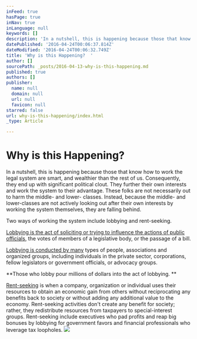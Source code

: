 ```yaml
---
inFeed: true
hasPage: true
inNav: true
inLanguage: null
keywords: []
description: 'In a nutshell, this is happening because those that know how to work the legal system are smart, and wealthier than the rest of us. Consequently, they end up with significant political clout. They further their own interests and work the system to their advantage. These folks are not necessarily out to harm the middle- and lower- classes. Instead, because the middle- and lower-classes are not actively looking out after their own interests by working the system themselves, they are falling behind.'
datePublished: '2016-04-24T00:06:37.814Z'
dateModified: '2016-04-24T00:06:32.749Z'
title: 'Why is this Happening?  '
author: []
sourcePath: _posts/2016-04-13-why-is-this-happening.md
published: true
authors: []
publisher:
  name: null
  domain: null
  url: null
  favicon: null
starred: false
url: why-is-this-happening/index.html
_type: Article

---
```

# Why is this Happening? 

In a nutshell, this is happening because those that know how to work the legal system are smart, and wealthier than the rest of us. Consequently, they end up with significant political clout. They further their own interests and work the system to their advantage. These folks are not necessarily out to harm the middle- and lower- classes. Instead, because the middle- and lower-classes are not actively looking out after their own interests by working the system themselves, they are falling behind.

Two ways of working the system include lobbying and rent-seeking. 

[Lobbying is the act of soliciting or trying to influence the actions of public officials][0], the votes of members of a legislative body, or the passage of a bill. 

[Lobbying is conducted by many][1] types of people, associations and organized groups, including individuals in the private sector, corporations, fellow legislators or government officials, or advocacy groups. 

**Those who lobby pour millions of dollars into the act of lobbying. **

[Rent-seeking][2] is when a company, organization or individual uses their resources to obtain an economic gain from others without reciprocating any benefits back to society or without adding any additional value to the economy. Rent-seeking activities don't create any benefit for society; rather, they redistribute resources from taxpayers to special-interest groups. Rent-seeking include executives who pad profits and reap big bonuses by lobbying for government favors and financial professionals who leverage tax loopholes. ![](https://the-grid-user-content.s3-us-west-2.amazonaws.com/7d6c1b01-1798-4258-b521-b5ce62be3da9.jpg)

[0]: In%20a%20nutshell,%20this%20is%20happening%20because%20those%20that%20know%20how%20to%20work%20the%20legal%20system%20are%20smart,%20and%20wealthier%20than%20the%20rest%20of%20us.%20Consequently,%20they%20end%20up%20with%20significant%20political%20clout.%20They%20further%20their%20own%20interests%20and%20work%20the%20system%20to%20their%20advantage.%20These%20folks%20are%20not%20necessarily%20out%20to%20harm%20the%20middle-%20and%20lower-%20classes.%20Instead,%20because%20the%20middle-%20and%20lower-classes%20are%20not%20actively%20looking%20out%20after%20their%20own%20interests%20by%20working%20the%20system%20themselves,%20they%20are%20falling%20behind.%20Two%20ways%20of%20working%20the%20system%20include%20lobbying%20and%20rent-seeking.%20Lobbying%20is%20the%20act%20of%20soliciting%20or%20trying%20to%20influence%20the%20actions%20of%20public%20officials,%20the%20votes%20of%20members%20of%20a%20legislative%20body,%20or%20the%20passage%20of%20a%20bill.%20Lobbying%20is%20conducted%20by%20many%20types%20of%20people,%20associations%20and%20organized%20groups,%20including%20individuals%20in%20the%20private%20sector,%20corporations,%20fellow%20legislators%20or%20government%20officials,%20or%20advocacy%20groups.%20Those%20who%20lobby%20pour%20millions%20of%20dollars%20into%20the%20act%20of%20lobbying.%20Rent-seeking%20is%20when%20a%20company,%20organization%20or%20individual%20uses%20their%20resources%20to%20obtain%20an%20economic%20gain%20from%20others%20without%20reciprocating%20any%20benefits%20back%20to%20society%20or%20without%20adding%20any%20additional%20value%20to%20the%20economy.%20Rent-seeking%20activities%20don%E2%80%99t%20create%20any%20benefit%20for%20society;%20rather,%20they%20redistribute%20resources%20from%20taxpayers%20to%20special-interest%20groups.%20Rent-seeking%20include%20executives%20who%20pad%20profits%20and%20reap%20big%20bonuses%20by%20lobbying%20for%20government%20favors%20and%20financial%20professionals%20who%20leverage%20tax%20loopholes.
[1]: http://t.umblr.com/redirect?z=https%3A%2F%2Fen.wikipedia.org%2Fwiki%2FLobbying&t=YjZiYjgxZTcxNGJhODA0OWRjNjNmZDRlODUyNTMyZWZiYTRkNDk1NCxUbU4zdWpESg%3D%3D
[2]: http://t.umblr.com/redirect?z=http%3A%2F%2Fwww.investopedia.com%2Fterms%2Fr%2Frentseeking.asp&t=Yjc5YTRkZjI2YTY0MjY2ZWNkZGEzOTgwZTQyYzhiNjkyM2ZjODFlNSxUbU4zdWpESg%3D%3D